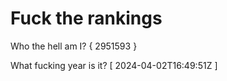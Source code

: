 # Fuck the rankings

Who the hell am I?
{ 2951593 }

What fucking year is it?
[ 2024-04-02T16:49:51Z ]
